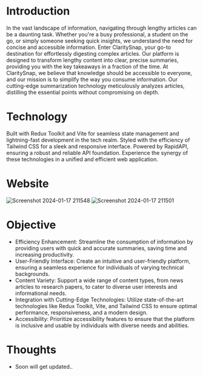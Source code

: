 # Introduction 
In the vast landscape of information, navigating through lengthy articles can be a daunting task.
Whether you're a busy professional, a student on the go, or simply someone seeking quick insights, we understand the need for concise and accessible information.
Enter ClaritySnap, your go-to destination for effortlessly digesting complex articles. 
Our platform is designed to transform lengthy content into clear, precise summaries, providing you with the key takeaways in a fraction of the time.
At ClaritySnap, we believe that knowledge should be accessible to everyone, and our mission is to simplify the way you consume information. 
Our cutting-edge summarization technology meticulously analyzes articles, distilling the essential points without compromising on depth.

# Technology
Built with Redux Toolkit and Vite for seamless state management and lightning-fast development in the tech realm. 
Styled with the efficiency of Tailwind CSS for a sleek and responsive interface. 
Powered by RapidAPI, ensuring a robust and reliable API foundation.
Experience the synergy of these technologies in a unified and efficient web application. 

# Website 
![Screenshot 2024-01-17 211548](https://github.com/AkarshanGupta/ai-summarizer/assets/115368981/8c8e41be-14ba-4141-89aa-ae048279778b)
![Screenshot 2024-01-17 211501](https://github.com/AkarshanGupta/ai-summarizer/assets/115368981/c6710586-81fa-421c-a5f2-a21e49f991fc)

# Objective
* Efficiency Enhancement: Streamline the consumption of information by providing users with quick and accurate summaries, saving time and increasing productivity.
* User-Friendly Interface: Create an intuitive and user-friendly platform, ensuring a seamless experience for individuals of varying technical backgrounds.
* Content Variety: Support a wide range of content types, from news articles to research papers, to cater to diverse user interests and informational needs.
* Integration with Cutting-Edge Technologies: Utilize state-of-the-art technologies like Redux Toolkit, Vite, and Tailwind CSS to ensure optimal performance, responsiveness, and a modern design.
* Accessibility: Prioritize accessibility features to ensure that the platform is inclusive and usable by individuals with diverse needs and abilities.

# Thoughts 
* Soon will get updated..
